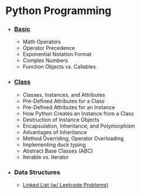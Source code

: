 # Python Programming
* ### [Basic](./_basic.md)
    * Math Operators
    * Operator Precedence
    * Exponential Notation Format
    * Complex Numbers
    * Function Objects vs. Callables
* ### [Class](./_class.md)
    * Classes, Instances, and Attributes
    * Pre-Defined Attributes for a Class
    * Pre-Defined Attributes for an Instance
    * How Python Creates an Instance from a Class
    * Destruction of Instance Objects
    * Encapsulation, Inheritance, and Polymorphism
    * Advantages of Inheritance
    * Method Overriding, Operator Overloading
    * Implementing duck typing
    * Abstract Base Classes (ABC)
    * Iterable vs. Iterator
* ### Data Structures
    * [Linked List (w/ Leetcode Problems)](./_LinkedList.md)